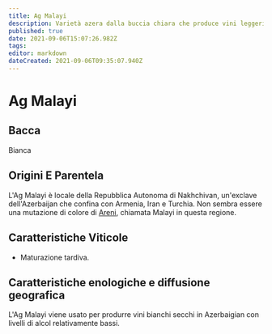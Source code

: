 ```yaml
---
title: Ag Malayi
description: Varietà azera dalla buccia chiara che produce vini leggeri e croccanti a Nakhchivan.
published: true
date: 2021-09-06T15:07:26.982Z
tags: 
editor: markdown
dateCreated: 2021-09-06T09:35:07.940Z
---
```


# Ag Malayi

## Bacca
Bianca


## Origini E Parentela

L'Ag Malayi è locale della Repubblica Autonoma di Nakhchivan, un'exclave dell'Azerbaijan che confina con Armenia, Iran e Turchia. Non sembra essere una mutazione di colore di [Areni](/vitigni/bacca-nera/areni), chiamata Malayi in questa regione.

## Caratteristiche Viticole

- Maturazione tardiva.

## Caratteristiche enologiche e diffusione geografica
L'Ag Malayi viene usato per produrre vini bianchi secchi in Azerbaigian con livelli di alcol relativamente bassi.
